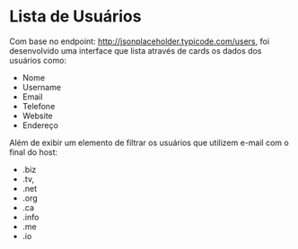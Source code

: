 # Lista de Usuários

Com base no endpoint: http://jsonplaceholder.typicode.com/users, foi desenvolvido uma interface que lista através de cards os dados dos usuários como:

  - Nome
  - Username
  - Email
  - Telefone
  - Website
  - Endereço

Além de exibir um elemento de filtrar os usuários que utilizem e-mail com o final do host:
- .biz
- .tv, 
- .net
- .org
- .ca
- .info
- .me
- .io